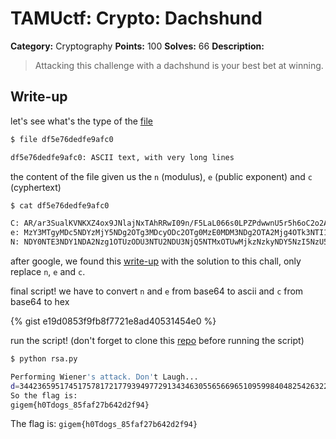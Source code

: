 # TAMUctf: Crypto: Dachshund


**Category:** Cryptography
**Points:** 100
**Solves:** 66
**Description:**

> Attacking this challenge with a dachshund is your best bet at winning.

## Write-up

let's see what's the type of the [file](https://github.com/dbaser/ctfs/blob/master/TAMUctf-2017/crypto100-dachshund/df5e76dedfe9afc0)

```bash
$ file df5e76dedfe9afc0 

df5e76dedfe9afc0: ASCII text, with very long lines
```    

the content of the file given us the `n` (modulus), `e` (public exponent) and `c` (cyphertext)

```bash
$ cat df5e76dedfe9afc0 

C: AR/ar3SualKVNKXZ4ox9JNlajNxTAhRRwI09n/F5LaL066s0LPZPdwwnU5r5h6oC2o2AS6vtEOwuORqaQpGhh1c2hgl3CDKk1nhJ44etjnWkHkAmuTnoSYIPBp+Di7+KBK84ll7tPA1Vd+1jRPa0MGxIxXYoQb6Rvvz7K9FdHSx8
e: MzY3MTgyMDc5NDYzMjY5NDg2OTg3MDcyODc2OTg0MzE0MDM3NDg2OTA2Mjg4OTk3NTI1OTQ3MDUwOTkzNTIwNjcxNjA1NjI4MjY0MDYwMTM3Mjg4MjE4OTc2NDQ4MzkwMjEwOTQyMDYzNDM3NjAyMzc2MTk4Mjk2NTc5NjkxNDI0ODg4ODIwMDUwNDYyMTE1MTYyODMzNzY2NjUxODYxOTA1OTM3MDYxMDc2MzYzMzc5NTQ4OTIzMzE2ODgwNjIwOTc4ODg0MDkxNjM0NzExNTExMjgwOTMwNzA5MDY0MTg0MjkzMzE5NDYxMTIzMTIyNDM3MDU1NjIxOTk4ODk1OTkwNzIyMjY1NjA1OTE2MDcwMDUxMzA1MTQwNDc3MjM3MzA2MDAyMzM4OTk1MzAwNjg3NDkx
N: NDY0NTE3NDY1NDA2Nzg1OTUzODU3NTU2NDU3NjQ5NTMxOTUwMjkzNzkyNDY5NzI5NzU5Njc1MDc1NzM1MTU2MDUxMjgxNjI5NjcwNzk3OTIyNTM5NzUyODc1ODk1NTQ2MDAyNTc4MDg3NjgxNjcwNzAzMTEwNjYxMDc4NjcxMjg2ODYxNDQzMjUwNTc5Mzg2MzU0MjQ2MjY1NTU4MjcxNTU5MDM4MTYxNTI1ODExNjU5MjAzMDcyODY2MTgzNjYzNjQzMjU1MTYzMjAxMDc4NjY1Mjg4ODk4MDQzNjYyOTc4NjQ5MjYzMzc3OTUwOTQzMDU5MTE0MDE5MDM5OTI0MjM3NjczNzExNTE1MTcyMjAzNDcxNTQyNTQzODI1Mzg1NzQ0ODc4MDc0MzU4NTU3MTg5Mzcz
```    



after google, we found this [write-up](http://capturetheswag.blogspot.com.br/2015/04/bctf-2015-warmup-crypto-challenge.html) with the solution to this chall, only replace `n`, `e` and `c`.

final script! we have to convert `n` and `e` from base64 to ascii and `c` from base64 to hex

{% gist e19d0853f9fb8f7721e8ad40531454e0 %}

run the script! (don't forget to clone this [repo](https://github.com/pablocelayes/rsa-wiener-attack) before running the script)

```bash 
$ python rsa.py  

Performing Wiener's attack. Don't Laugh...
d=34423659517451757817217793949772913434630556566965109599840482542632279361311
So the flag is:
gigem{h0Tdogs_85faf27b642d2f94}
```

The flag is: `gigem{h0Tdogs_85faf27b642d2f94}`